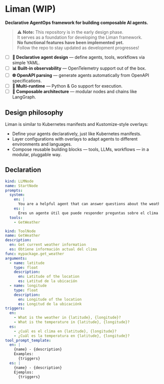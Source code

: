 # Liman (WIP)

**Declarative AgentOps framework for building composable AI agents.**

> ⚠️ **Note:** This repository is in the early design phase.  
> It serves as a foundation for developing the Liman framework.  
> **No functional features have been implemented yet.**  
> Follow the repo to stay updated as development progresses!

- [ ] **🧠 Declarative agent design** — define agents, tools, workflows via simple YAML.
- [ ] **📊 Built-in observability** — OpenTelemetry support out of the box.
- [ ] **🌐 OpenAPI parsing** — generate agents automatically from OpenAPI specifications.
- [ ] **🔁 Multi-runtime** — Python & Go support for execution.
- [ ] **🧱 Composable architecture** — modular nodes and chains like LangGraph.

## Design philosophy

Liman is similar to Kubernetes manifests and Kustomize-style overlays:

- Define your agents declaratively, just like Kubernetes manifests.
- Layer configurations with overlays to adapt agents to different environments and languages.
- Compose reusable building blocks — tools, LLMs, workflows — in a modular, pluggable way.

## Declaration

```yaml
kind: LLMNode
name: StartNode
prompts:
  system:
    en: |
      You are a helpful agent that can answer questions about the weather.
    es: |
      Eres un agente útil que puede responder preguntas sobre el clima.
  tools:
    - GetWeather

kind: ToolNode
name: GetWeather
description:
  en: Get current weather information
  es: Obtiene información actual del clima
func: mypackage.get_weather
arguments:
  - name: latitude
    type: float
    description:
      en: Latitude of the location
      es: Latitud de la ubicación
  - name: longitude
    type: float
    description:
      en: Longitude of the location
      es: Longitud de la ubicaciónk
triggers:
  en:
    - What is the weather in {latitude}, {longitude}?
    - What is the temperature in {latitude}, {longitude}?
  es:
    - ¿Cuál es el clima en {latitude}, {longitude}?
    - ¿Cuál es la temperatura en {latitude}, {longitude}?
tool_prompt_template:
  en: |
    {name} - {description}
    Examples:
      {triggers}
  es: |
    {name} - {description}
    Ejemplos:
      {triggers}
```
